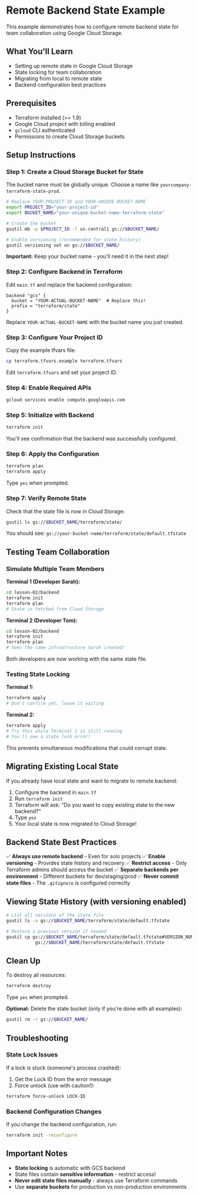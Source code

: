 # Remote Backend State Example

This example demonstrates how to configure remote backend state for team collaboration using Google Cloud Storage.

## What You'll Learn

- Setting up remote state in Google Cloud Storage
- State locking for team collaboration
- Migrating from local to remote state
- Backend configuration best practices

## Prerequisites

- Terraform installed (>= 1.9)
- Google Cloud project with billing enabled
- `gcloud` CLI authenticated
- Permissions to create Cloud Storage buckets

## Setup Instructions

### Step 1: Create a Cloud Storage Bucket for State

The bucket name must be globally unique. Choose a name like `yourcompany-terraform-state-prod`.

```bash
# Replace YOUR-PROJECT-ID and YOUR-UNIQUE-BUCKET-NAME
export PROJECT_ID="your-project-id"
export BUCKET_NAME="your-unique-bucket-name-terraform-state"

# Create the bucket
gsutil mb -p $PROJECT_ID -l us-central1 gs://$BUCKET_NAME/

# Enable versioning (recommended for state history)
gsutil versioning set on gs://$BUCKET_NAME/
```

**Important:** Keep your bucket name - you'll need it in the next step!

### Step 2: Configure Backend in Terraform

Edit `main.tf` and replace the backend configuration:

```hcl
backend "gcs" {
  bucket = "YOUR-ACTUAL-BUCKET-NAME"  # Replace this!
  prefix = "terraform/state"
}
```

Replace `YOUR-ACTUAL-BUCKET-NAME` with the bucket name you just created.

### Step 3: Configure Your Project ID

Copy the example tfvars file:

```bash
cp terraform.tfvars.example terraform.tfvars
```

Edit `terraform.tfvars` and set your project ID.

### Step 4: Enable Required APIs

```bash
gcloud services enable compute.googleapis.com
```

### Step 5: Initialize with Backend

```bash
terraform init
```

You'll see confirmation that the backend was successfully configured.

### Step 6: Apply the Configuration

```bash
terraform plan
terraform apply
```

Type `yes` when prompted.

### Step 7: Verify Remote State

Check that the state file is now in Cloud Storage:

```bash
gsutil ls gs://$BUCKET_NAME/terraform/state/
```

You should see: `gs://your-bucket-name/terraform/state/default.tfstate`

## Testing Team Collaboration

### Simulate Multiple Team Members

**Terminal 1 (Developer Sarah):**
```bash
cd lesson-02/backend
terraform init
terraform plan
# State is fetched from Cloud Storage
```

**Terminal 2 (Developer Tom):**
```bash
cd lesson-02/backend
terraform init
terraform plan
# Sees the same infrastructure Sarah created!
```

Both developers are now working with the same state file.

### Testing State Locking

**Terminal 1:**
```bash
terraform apply
# Don't confirm yet, leave it waiting
```

**Terminal 2:**
```bash
terraform apply
# Try this while Terminal 1 is still running
# You'll see a state lock error!
```

This prevents simultaneous modifications that could corrupt state.

## Migrating Existing Local State

If you already have local state and want to migrate to remote backend:

1. Configure the backend in `main.tf`
2. Run `terraform init`
3. Terraform will ask: "Do you want to copy existing state to the new backend?"
4. Type `yes`
5. Your local state is now migrated to Cloud Storage!

## Backend State Best Practices

✅ **Always use remote backend** - Even for solo projects
✅ **Enable versioning** - Provides state history and recovery
✅ **Restrict access** - Only Terraform admins should access the bucket
✅ **Separate backends per environment** - Different buckets for dev/staging/prod
✅ **Never commit state files** - The `.gitignore` is configured correctly

## Viewing State History (with versioning enabled)

```bash
# List all versions of the state file
gsutil ls -a gs://$BUCKET_NAME/terraform/state/default.tfstate

# Restore a previous version if needed
gsutil cp gs://$BUCKET_NAME/terraform/state/default.tfstate#VERSION_NUMBER \
           gs://$BUCKET_NAME/terraform/state/default.tfstate
```

## Clean Up

To destroy all resources:

```bash
terraform destroy
```

Type `yes` when prompted.

**Optional:** Delete the state bucket (only if you're done with all examples):

```bash
gsutil rm -r gs://$BUCKET_NAME/
```

## Troubleshooting

### State Lock Issues

If a lock is stuck (someone's process crashed):

1. Get the Lock ID from the error message
2. Force unlock (use with caution!):

```bash
terraform force-unlock LOCK-ID
```

### Backend Configuration Changes

If you change the backend configuration, run:

```bash
terraform init -reconfigure
```

## Important Notes

- **State locking** is automatic with GCS backend
- State files contain **sensitive information** - restrict access!
- **Never edit state files manually** - always use Terraform commands
- Use **separate buckets** for production vs non-production environments
